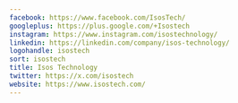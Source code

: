 ```yaml
---
facebook: https://www.facebook.com/IsosTech/
googleplus: https://plus.google.com/+Isostech
instagram: https://www.instagram.com/isostechnology/
linkedin: https://linkedin.com/company/isos-technology/
logohandle: isostech
sort: isostech
title: Isos Technology
twitter: https://x.com/isostech
website: https://www.isostech.com/
---
```

